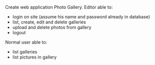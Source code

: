Create web application Photo Gallery.
  Editor able to:
  
  * login on site (assume his name and password already in database)
  * list, create, edit and delete galleries
  * upload and delete photos from gallery
  * logout
  
Normal user able to:
  * list galleries
  * list pictures in gallery
